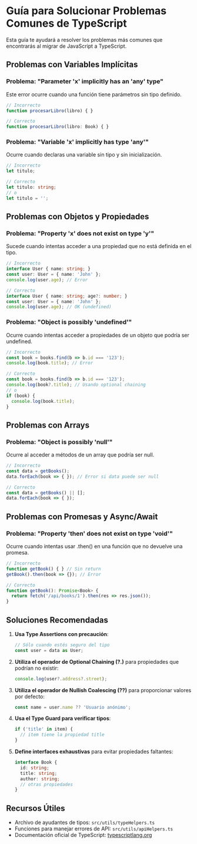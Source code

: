 # Guía para Solucionar Problemas Comunes de TypeScript

Esta guía te ayudará a resolver los problemas más comunes que encontrarás al migrar de JavaScript a TypeScript.

## Problemas con Variables Implícitas

### Problema: "Parameter 'x' implicitly has an 'any' type"

Este error ocurre cuando una función tiene parámetros sin tipo definido.

```typescript
// Incorrecto
function procesarLibro(libro) { }

// Correcto
function procesarLibro(libro: Book) { }
```

### Problema: "Variable 'x' implicitly has type 'any'"

Ocurre cuando declaras una variable sin tipo y sin inicialización.

```typescript
// Incorrecto
let titulo;

// Correcto
let titulo: string;
// o
let titulo = '';
```

## Problemas con Objetos y Propiedades

### Problema: "Property 'x' does not exist on type 'y'"

Sucede cuando intentas acceder a una propiedad que no está definida en el tipo.

```typescript
// Incorrecto
interface User { name: string; }
const user: User = { name: 'John' };
console.log(user.age); // Error

// Correcto
interface User { name: string; age?: number; }
const user: User = { name: 'John' };
console.log(user.age); // OK (undefined)
```

### Problema: "Object is possibly 'undefined'"

Ocurre cuando intentas acceder a propiedades de un objeto que podría ser undefined.

```typescript
// Incorrecto
const book = books.find(b => b.id === '123');
console.log(book.title); // Error

// Correcto
const book = books.find(b => b.id === '123');
console.log(book?.title); // Usando optional chaining
// o
if (book) {
  console.log(book.title);
}
```

## Problemas con Arrays

### Problema: "Object is possibly 'null'"

Ocurre al acceder a métodos de un array que podría ser null.

```typescript
// Incorrecto
const data = getBooks();
data.forEach(book => { }); // Error si data puede ser null

// Correcto
const data = getBooks() || [];
data.forEach(book => { });
```

## Problemas con Promesas y Async/Await

### Problema: "Property 'then' does not exist on type 'void'"

Ocurre cuando intentas usar .then() en una función que no devuelve una promesa.

```typescript
// Incorrecto
function getBook() { } // Sin return
getBook().then(book => {}); // Error

// Correcto
function getBook(): Promise<Book> {
  return fetch('/api/books/1').then(res => res.json());
}
```

## Soluciones Recomendadas

1. **Usa Type Assertions con precaución**:
   ```typescript
   // Sólo cuando estés seguro del tipo
   const user = data as User;
   ```

2. **Utiliza el operador de Optional Chaining (?.)** para propiedades que podrían no existir:
   ```typescript
   console.log(user?.address?.street);
   ```

3. **Utiliza el operador de Nullish Coalescing (??)** para proporcionar valores por defecto:
   ```typescript
   const name = user.name ?? 'Usuario anónimo';
   ```

4. **Usa el Type Guard para verificar tipos**:
   ```typescript
   if ('title' in item) {
     // item tiene la propiedad title
   }
   ```

5. **Define interfaces exhaustivas** para evitar propiedades faltantes:
   ```typescript
   interface Book {
     id: string;
     title: string;
     author: string;
     // otras propiedades
   }
   ```

## Recursos Útiles

- Archivo de ayudantes de tipos: `src/utils/typeHelpers.ts`
- Funciones para manejar errores de API: `src/utils/apiHelpers.ts`
- Documentación oficial de TypeScript: [typescriptlang.org](https://www.typescriptlang.org/docs/)
